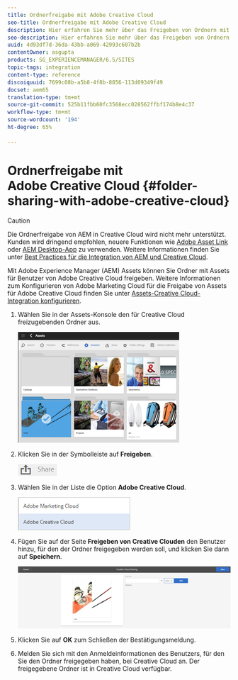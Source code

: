 ```yaml
---
title: Ordnerfreigabe mit Adobe Creative Cloud
seo-title: Ordnerfreigabe mit Adobe Creative Cloud
description: Hier erfahren Sie mehr über das Freigeben von Ordnern mit Adobe Creative Cloud.
seo-description: Hier erfahren Sie mehr über das Freigeben von Ordnern mit Adobe Creative Cloud.
uuid: 4d93df7d-36da-43bb-a069-42993c607b2b
contentOwner: asgupta
products: SG_EXPERIENCEMANAGER/6.5/SITES
topic-tags: integration
content-type: reference
discoiquuid: 7699c08b-a5b8-4f8b-8856-113d09349f49
docset: aem65
translation-type: tm+mt
source-git-commit: 525b11fbb60fc3568ecc028562ffbf174b8e4c37
workflow-type: tm+mt
source-wordcount: '194'
ht-degree: 65%

---
```



# Ordnerfreigabe mit Adobe Creative Cloud {#folder-sharing-with-adobe-creative-cloud}

>[!CAUTION]
>
>Die Ordnerfreigabe von AEM in Creative Cloud wird nicht mehr unterstützt. Kunden wird dringend empfohlen, neuere Funktionen wie [Adobe Asset Link](https://helpx.adobe.com/de/enterprise/using/adobe-asset-link.html) oder [AEM Desktop-App](https://helpx.adobe.com/de/experience-manager/desktop-app/aem-desktop-app.html) zu verwenden. Weitere Informationen finden Sie unter [Best Practices für die Integration von AEM und Creative Cloud](/help/assets/aem-cc-integration-best-practices.md).

Mit Adobe Experience Manager (AEM) Assets können Sie Ordner mit Assets für Benutzer von Adobe Creative Cloud freigeben. Weitere Informationen zum Konfigurieren von Adobe Marketing Cloud für die Freigabe von Assets für Adobe Creative Cloud finden Sie unter [Assets-Creative Cloud-Integration konfigurieren](/help/sites-administering/configure-assets-cc-integration.md).

1. Wählen Sie in der Assets-Konsole den für Creative Cloud freizugebenden Ordner aus.

   ![](assets/chlimage_1-139.png)

1. Klicken Sie in der Symbolleiste auf **Freigeben**.

   ![](assets/chlimage_1-140.png)

1. Wählen Sie in der Liste die Option **Adobe Creative Cloud**.

   ![](assets/chlimage_1-141.png)

1. Fügen Sie auf der Seite **Freigeben von Creative Clouden** den Benutzer hinzu, für den der Ordner freigegeben werden soll, und klicken Sie dann auf **Speichern**.

   ![](assets/chlimage_1-142.png)

1. Klicken Sie auf **OK** zum Schließen der Bestätigungsmeldung.
1. Melden Sie sich mit den Anmeldeinformationen des Benutzers, für den Sie den Ordner freigegeben haben, bei Creative Cloud an. Der freigegebene Ordner ist in Creative Cloud verfügbar.